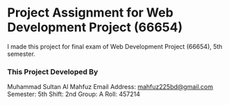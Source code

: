# Project Assignment for Web Development Project (66654)

I made this project for final exam of Web Development Project (66654), 5th semester.

### This Project Developed By

Muhammad Sultan Al Mahfuz
Email Address: <mahfuz225bd@gmail.com>
Semester: 5th
Shift: 2nd
Group: A
Roll: 457214
